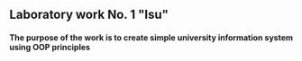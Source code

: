 ## Laboratory work No. 1 "Isu"
#### The purpose of the work is to create simple university information system using OOP principles
